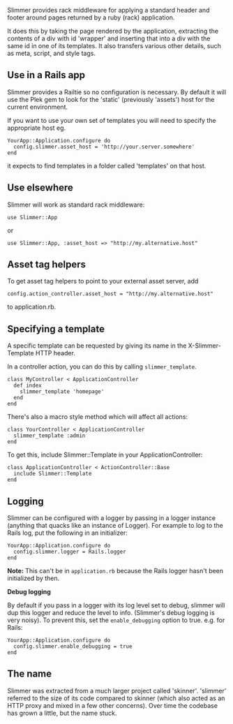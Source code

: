 Slimmer provides rack middleware for applying a standard header and footer around pages 
returned by a ruby (rack) application. 

It does this by taking the page rendered by the application, extracting the contents of
a div with id 'wrapper' and inserting that into a div with the same id in one of its templates.
It also transfers various other details, such as meta, script, and style tags.

## Use in a Rails app

Slimmer provides a Railtie so no configuration is necessary. By default it will use the
Plek gem to look for the 'static' (previously 'assets') host for the current environment.

If you want to use your own set of templates you will need to specify the appropriate host
eg.

    YourApp::Application.configure do
      config.slimmer.asset_host = 'http://your.server.somewhere'
    end

it expects to find templates in a folder called 'templates' on that host.

## Use elsewhere

Slimmer will work as standard rack middleware:

    use Slimmer::App

or

    use Slimmer::App, :asset_host => "http://my.alternative.host"

## Asset tag helpers

To get asset tag helpers to point to your external asset server, add 

    config.action_controller.asset_host = "http://my.alternative.host"
    
to application.rb.

## Specifying a template

A specific template can be requested by giving its name in the X-Slimmer-Template HTTP header. 

In a controller action, you can do this by calling `slimmer_template`.

    class MyController < ApplicationController
      def index
        slimmer_template 'homepage'
      end
    end

There's also a macro style method which will affect all actions:

    class YourController < ApplicationController
      slimmer_template :admin
    end

To get this, include Slimmer::Template in your ApplicationController:

    class ApplicationController < ActionController::Base
      include Slimmer::Template
    end

## Logging

Slimmer can be configured with a logger by passing in a logger instance (anything that quacks like an instance of Logger).
For example to log to the Rails log, put the following in an initializer:

    YourApp::Application.configure do
      config.slimmer.logger = Rails.logger
    end

**Note:** This can't be in `application.rb` because the Rails logger hasn't been initialized by then.

**Debug logging**

By default if you pass in a logger with its log level set to debug, slimmer will dup this logger and reduce the level to info. (Slimmer's debug logging is very noisy).  To prevent this, set the `enable_debugging` option to true.  e.g. for Rails:

    YourApp::Application.configure do
      config.slimmer.enable_debugging = true
    end

## The name

Slimmer was extracted from a much larger project called 'skinner'. 'slimmer' referred to the size 
of its code compared to skinner (which also acted as an HTTP proxy and mixed in a few other 
concerns). Over time the codebase has grown a little, but the name stuck.
